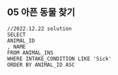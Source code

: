 ## 05 아픈 동물 찾기

```oracle
//2022.12.22 solution
SELECT 
ANIMAL_ID
, NAME
FROM ANIMAL_INS
WHERE INTAKE_CONDITION LIKE 'Sick'
ORDER BY ANIMAL_ID ASC
```

